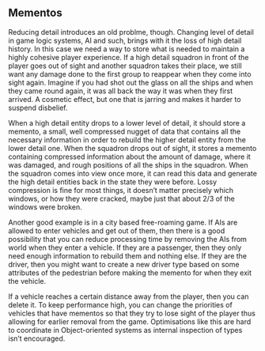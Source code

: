 Mementos
--------

Reducing detail introduces an old problme, though. Changing level of
detail in game logic systems, AI and such, brings with it the loss of
high detail history. In this case we need a way to store what is needed
to maintain a highly cohesive player experience. If a high detail
squadron in front of the player goes out of sight and another squadron
takes their place, we still want any damage done to the first group to
reappear when they come into sight again. Imagine if you had shot out
the glass on all the ships and when they came round again, it was all
back the way it was when they first arrived. A cosmetic effect, but one
that is jarring and makes it harder to suspend disbelief.

When a high detail entity drops to a lower level of detail, it should
store a memento, a small, well compressed nugget of data that contains
all the necessary information in order to rebuild the higher detail
entity from the lower detail one. When the squadron drops out of sight,
it stores a memento containing compressed information about the amount
of damage, where it was damaged, and rough positions of all the ships in
the squadron. When the squadron comes into view once more, it can read
this data and generate the high detail entities back in the state they
were before. Lossy compression is fine for most things, it doesn’t
matter precisely which windows, or how they were cracked, maybe just
that about $2/3$ of the windows were broken.

Another good example is in a city based free-roaming game. If AIs are
allowed to enter vehicles and get out of them, then there is a good
possibility that you can reduce processing time by removing the AIs from
world when they enter a vehicle. If they are a passenger, then they only
need enough information to rebuild them and nothing else. If they are
the driver, then you might want to create a new driver type based on
some attributes of the pedestrian before making the memento for when
they exit the vehicle.

If a vehicle reaches a certain distance away from the player, then you
can delete it. To keep performance high, you can change the priorities
of vehicles that have mementos so that they try to lose sight of the
player thus allowing for earlier removal from the game. Optimisations
like this are hard to coordinate in Object-oriented systems as internal
inspection of types isn’t encouraged.


